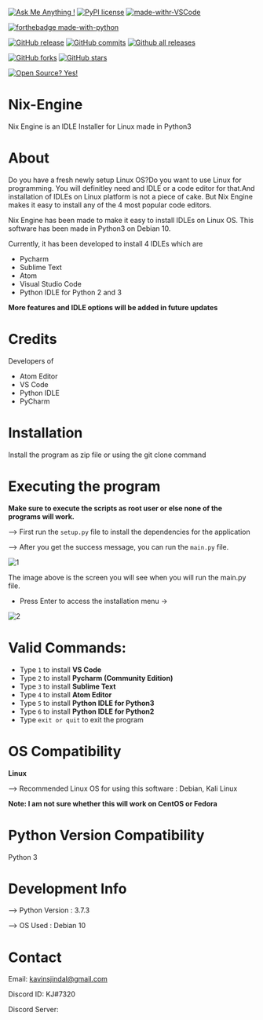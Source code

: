 [![Ask Me Anything !](https://img.shields.io/badge/Ask%20me-anything-1abc9c.svg)](https://GitHub.com/Naereen/ama)
[![PyPI license](https://img.shields.io/pypi/l/ansicolortags.svg)](https://pypi.python.org/pypi/ansicolortags/)
[![made-withr-VSCode](https://img.shields.io/badge/Made%20for-VSCode-1f425f.svg)](https://code.visualstudio.com/)

[![forthebadge made-with-python](http://ForTheBadge.com/images/badges/made-with-python.svg)](https://www.python.org/)

[![GitHub release](https://img.shields.io/github/release/Naereen/StrapDown.js.svg)](https://GitHub.com/kavinjindal/Nix-Engine/releases/)
[![GitHub commits](https://img.shields.io/github/commits-since/Naereen/StrapDown.js/v1.0.0.svg)](https://GitHub.com/kavinjindal/Nix-Engine/commit/)
[![Github all releases](https://img.shields.io/github/downloads/Naereen/StrapDown.js/total.svg)](https://GitHub.com/kavinjindal/Nix-Engine/releases/)

[![GitHub forks](https://img.shields.io/github/forks/Naereen/StrapDown.js.svg?style=social&label=Fork&maxAge=2592000)](https://GitHub.com/kavinjindal/Nix-Engine/network/)
[![GitHub stars](https://img.shields.io/github/stars/Naereen/StrapDown.js.svg?style=social&label=Star&maxAge=2592000)](https://GitHub.com/kavinjindal/Nix-Engine/stargazers/)

[![Open Source? Yes!](https://badgen.net/badge/Open%20Source%20%3F/Yes%21/blue?icon=github)](https://github.com/Naereen/badges/)




# Nix-Engine
Nix Engine is an IDLE Installer for Linux made in Python3

# About

Do you have a fresh newly setup Linux OS?Do you want to use Linux for programming. You will definitley need and IDLE or a code editor for that.And installation of IDLEs on Linux platform is not a piece of cake. But Nix Engine makes it easy to install any of the 4 most popular code editors. 

Nix Engine has been made to make it easy to install IDLEs on Linux OS. This software has been made in Python3 on Debian 10. 

Currently, it has been developed to install 4 IDLEs which are

* Pycharm
* Sublime Text
* Atom
* Visual Studio Code
* Python IDLE for Python 2 and 3

**More features and IDLE options will be added in future updates**

# Credits

Developers of 
* Atom Editor
* VS Code
* Python IDLE
* PyCharm

# Installation

Install the program as zip file or using the git clone command

# Executing the program

**Make sure to execute the scripts as root user or else none of the programs will work.**

--> First run the `setup.py` file to install the dependencies for the application

--> After you get the success message, you can run the `main.py` file.

![1](https://user-images.githubusercontent.com/68228966/113501814-a648c100-9545-11eb-8446-5a060708353e.PNG)

The image above is the screen you will see when you will run the main.py file.

* Press Enter to access the installation menu ->

![2](https://user-images.githubusercontent.com/68228966/113501839-c9737080-9545-11eb-8f2b-293a3a855046.PNG)

# Valid Commands:

* Type `1` to install **VS Code**
* Type `2` to install **Pycharm (Community Edition)**
* Type `3` to install **Sublime Text**
* Type `4` to install **Atom Editor**
* Type `5` to install **Python IDLE for Python3**
* Type `6` to install **Python IDLE for Python2**
* Type `exit or quit` to exit the program

# OS Compatibility

**Linux**

--> Recommended Linux OS for using this software : Debian, Kali Linux

**Note: I am not sure whether this will work on CentOS or Fedora**

# Python Version Compatibility

Python 3

# Development Info

--> Python Version : 3.7.3

--> OS Used : Debian 10

# Contact

Email: kavinsjindal@gmail.com

Discord ID: KJ#7320

Discord Server: 












